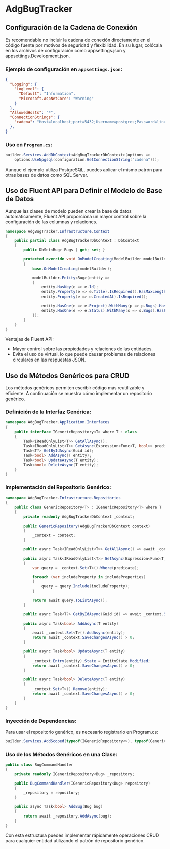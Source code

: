 # AdgBugTracker

## Configuración de la Cadena de Conexión

Es recomendable no incluir la cadena de conexión directamente en el código fuente por motivos de seguridad y flexibilidad. En su lugar, colócala en los archivos de configuración como appsettings.json y appsettings.Development.json.

### Ejemplo de configuración en `appsettings.json`:

```json
{
  "Logging": {
    "LogLevel": {
      "Default": "Information",
      "Microsoft.AspNetCore": "Warning"
    }
  },
  "AllowedHosts": "*",
  "ConnectionStrings": {
    "cadena": "Host=localhost;port=5432;Username=postgres;Password=linux;Database=EDPSE"
  },
}
```
### Uso en `Program.cs`:

```csharp
builder.Services.AddDbContext<AdgBugTrackerDbContext>(options => 
    options.UseNpgsql(configuration.GetConnectionString("cadena")));
```
Aunque el ejemplo utiliza PostgreSQL, puedes aplicar el mismo patrón para otras bases de datos como SQL Server.

## Uso de Fluent API para Definir el Modelo de Base de Datos

Aunque las clases de modelo pueden crear la base de datos automáticamente, Fluent API proporciona un mayor control sobre la configuración de las columnas y relaciones.

```csharp
namespace AdgBugTracker.Infrastructure.Context
{
    public partial class AdgBugTrackerDbContext : DbContext
    {
        public DbSet<Bug> Bugs { get; set; }

        protected override void OnModelCreating(ModelBuilder modelBuilder)
        {
            base.OnModelCreating(modelBuilder);

            modelBuilder.Entity<Bug>(entity =>
            {
                entity.HasKey(e => e.Id);
                entity.Property(e => e.Title).IsRequired().HasMaxLength(256);
                entity.Property(e => e.CreatedAt).IsRequired();

                entity.HasOne(e => e.Project).WithMany(p => p.Bugs).HasForeignKey(e => e.ProjectId);
                entity.HasOne(e => e.Status).WithMany(s => s.Bugs).HasForeignKey(e => e.StatusId);
            });
        }
    }
}
```
Ventajas de Fluent API:
- Mayor control sobre las propiedades y relaciones de las entidades.
- Evita el uso de virtual, lo que puede causar problemas de relaciones circulares en las respuestas JSON.

## Uso de Métodos Genéricos para CRUD

Los métodos genéricos permiten escribir código más reutilizable y eficiente. A continuación se muestra cómo implementar un repositorio genérico.

### Definición de la Interfaz Genérica:
```csharp
namespace AdgBugTracker.Application.Interfaces
{
    public interface IGenericRepository<T> where T : class
    {
        Task<IReadOnlyList<T>> GetAllAsync();
        Task<IReadOnlyList<T>> GetAsync(Expression<Func<T, bool>> predicate, params Expression<Func<T, object>>[] includeProperties);
        Task<T?> GetByIdAsync(Guid id);
        Task<bool> AddAsync(T entity);
        Task<bool> UpdateAsync(T entity);
        Task<bool> DeleteAsync(T entity);
    }
}
```
### Implementación del Repositorio Genérico:
```csharp
namespace AdgBugTracker.Infrastructure.Repositories
{
    public class GenericRepository<T> : IGenericRepository<T> where T : class
    {
        private readonly AdgBugTrackerDbContext _context;

        public GenericRepository(AdgBugTrackerDbContext context)
        {
            _context = context;
        }

        public async Task<IReadOnlyList<T>> GetAllAsync() => await _context.Set<T>().ToListAsync();

        public async Task<IReadOnlyList<T>> GetAsync(Expression<Func<T, bool>> predicate, params Expression<Func<T, object>>[] includeProperties)
        {
            var query = _context.Set<T>().Where(predicate);

            foreach (var includeProperty in includeProperties)
            {
                query = query.Include(includeProperty);
            }

            return await query.ToListAsync();
        }

        public async Task<T?> GetByIdAsync(Guid id) => await _context.Set<T>().FindAsync(id);

        public async Task<bool> AddAsync(T entity)
        {
            await _context.Set<T>().AddAsync(entity);
            return await _context.SaveChangesAsync() > 0;
        }

        public async Task<bool> UpdateAsync(T entity)
        {
            _context.Entry(entity).State = EntityState.Modified;
            return await _context.SaveChangesAsync() > 0;
        }

        public async Task<bool> DeleteAsync(T entity)
        {
            _context.Set<T>().Remove(entity);
            return await _context.SaveChangesAsync() > 0;
        }
    }
}
```
### Inyección de Dependencias:
Para usar el repositorio genérico, es necesario registrarlo en Program.cs:
```csharp
builder.Services.AddScoped(typeof(IGenericRepository<>), typeof(GenericRepository<>));

```
### Uso de los Métodos Genéricos en una Clase:

```csharp
public class BugCommandHandler
{
    private readonly IGenericRepository<Bug> _repository;

    public BugCommandHandler(IGenericRepository<Bug> repository)
    {
        _repository = repository;
    }

    public async Task<bool> AddBug(Bug bug)
    {
        return await _repository.AddAsync(bug);
    }
}
```

Con esta estructura puedes implementar rápidamente operaciones CRUD para cualquier entidad utilizando el patrón de repositorio genérico.
